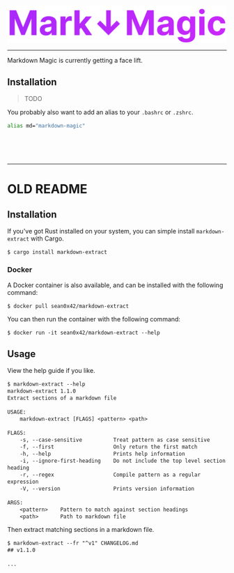 <div align="center">

![Markdown Magic](./logo.svg)

</div>

---

Markdown Magic is currently getting a face lift.

## Installation

> TODO

You probably also want to add an alias to your `.bashrc` or `.zshrc`.

```bash
alias md="markdown-magic"
```


<br><br><br>

---

# OLD README

## Installation

If you've got Rust installed on your system, you can simple install
`markdown-extract` with Cargo.

```console
$ cargo install markdown-extract
```

### Docker

A Docker container is also available, and can be installed with the following
command:

```console
$ docker pull sean0x42/markdown-extract
```

You can then run the container with the following command:

```console
$ docker run -it sean0x42/markdown-extract --help
```

## Usage

View the help guide if you like.

```console
$ markdown-extract --help
markdown-extract 1.1.0
Extract sections of a markdown file

USAGE:
    markdown-extract [FLAGS] <pattern> <path>

FLAGS:
    -s, --case-sensitive          Treat pattern as case sensitive
    -f, --first                   Only return the first match
    -h, --help                    Prints help information
    -i, --ignore-first-heading    Do not include the top level section heading
    -r, --regex                   Compile pattern as a regular expression
    -V, --version                 Prints version information

ARGS:
    <pattern>    Pattern to match against section headings
    <path>       Path to markdown file
```

Then extract matching sections in a markdown file.

```console
$ markdown-extract --fr "^v1" CHANGELOG.md
## v1.1.0

...
```
